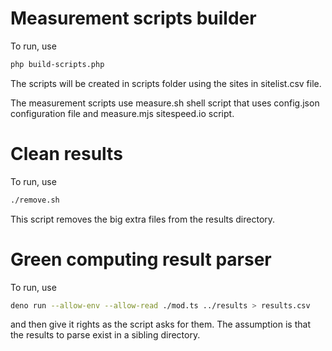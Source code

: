 # Measurement scripts builder

To run, use

```bash
php build-scripts.php
```

The scripts will be created in scripts folder using the sites in sitelist.csv file.

The measurement scripts use measure.sh shell script that uses config.json configuration file and measure.mjs sitespeed.io script.

# Clean results

To run, use

```bash
./remove.sh
```

This script removes the big extra files from the results directory.

# Green computing result parser

To run, use

```bash
deno run --allow-env --allow-read ./mod.ts ../results > results.csv
```

and then give it rights as the script asks for them. The assumption is that the results to parse exist in a sibling directory.
